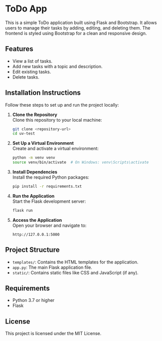 # ToDo App

This is a simple ToDo application built using Flask and Bootstrap. It allows users to manage their tasks by adding, editing, and deleting them. The frontend is styled using Bootstrap for a clean and responsive design.

## Features

- View a list of tasks.
- Add new tasks with a topic and description.
- Edit existing tasks.
- Delete tasks.

## Installation Instructions

Follow these steps to set up and run the project locally:

1. **Clone the Repository**  
   Clone this repository to your local machine:
   ```bash
   git clone <repository-url>
   cd uv-test
   ```

2. **Set Up a Virtual Environment**  
   Create and activate a virtual environment:
   ```bash
   python -m venv venv
   source venv/bin/activate  # On Windows: venv\Scripts\activate
   ```

3. **Install Dependencies**  
   Install the required Python packages:
   ```bash
   pip install -r requirements.txt
   ```

4. **Run the Application**  
   Start the Flask development server:
   ```bash
   flask run
   ```

5. **Access the Application**  
   Open your browser and navigate to:
   ```
   http://127.0.0.1:5000
   ```

## Project Structure

- `templates/`: Contains the HTML templates for the application.
- `app.py`: The main Flask application file.
- `static/`: Contains static files like CSS and JavaScript (if any).

## Requirements

- Python 3.7 or higher
- Flask

## License

This project is licensed under the MIT License.
